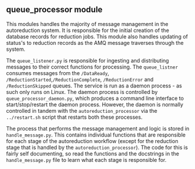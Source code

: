 ## queue_processor module

This modules handles the majority of message management in the autoreduction system. It is responsible for the initial creation of the database records for reduction jobs.
This module also handles updating of status's to reduction records as the AMQ message traverses through the system.

The `queue_listener.py` is responsible for ingesting and distributing messages to their correct functions for processing. The `queue_listner` consumes messages from the `/DataReady`, `/ReductionStarted`,`/ReductionComplete`, `/ReductionError` and `/ReductionSkipped` queues. The service is run as a daemon process - as such only runs on Linux.  The daemon process is controlled by `queue_processor_daemon.py`, which produces a command line interface to start/stop/restart the daemon process.
However, the daemon is normally controlled in tandem with the `autoreduction_processor` via the `../restart.sh` script that restarts both these processes.

The process that performs the message management and logic is stored in `handle_message.py`. This contains individual functions that are responsible for each stage of the autoreduction workflow (except for the reduction stage that is handled by the `autoreduction_processor`). The code for this is fairly self documenting, so read the functions and the docstrings in the `handle_message.py` file to learn what each stage is responsible for.
